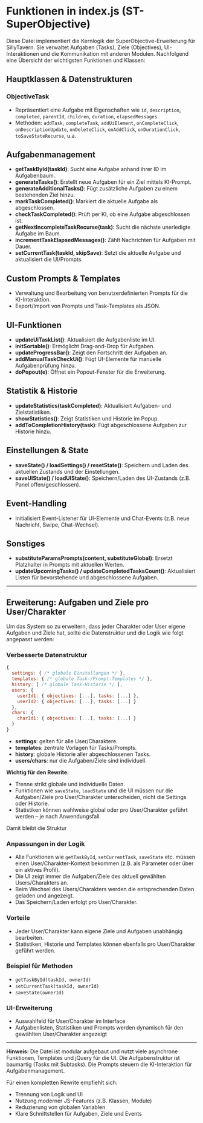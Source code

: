 # Funktionen in index.js (ST-SuperObjective)

Diese Datei implementiert die Kernlogik der SuperObjective-Erweiterung für SillyTavern. Sie verwaltet Aufgaben (Tasks), Ziele (Objectives), UI-Interaktionen und die Kommunikation mit anderen Modulen. Nachfolgend eine Übersicht der wichtigsten Funktionen und Klassen:

## Hauptklassen & Datenstrukturen

### ObjectiveTask
- Repräsentiert eine Aufgabe mit Eigenschaften wie `id`, `description`, `completed`, `parentId`, `children`, `duration`, `elapsedMessages`.
- Methoden: `addTask`, `completeTask`, `addUiElement`, `onCompleteClick`, `onDescriptionUpdate`, `onDeleteClick`, `onAddClick`, `onDurationClick`, `toSaveStateRecurse`, u.a.

## Aufgabenmanagement
- **getTaskById(taskId)**: Sucht eine Aufgabe anhand ihrer ID im Aufgabenbaum.
- **generateTasks()**: Erstellt neue Aufgaben für ein Ziel mittels KI-Prompt.
- **generateAdditionalTasks()**: Fügt zusätzliche Aufgaben zu einem bestehenden Ziel hinzu.
- **markTaskCompleted()**: Markiert die aktuelle Aufgabe als abgeschlossen.
- **checkTaskCompleted()**: Prüft per KI, ob eine Aufgabe abgeschlossen ist.
- **getNextIncompleteTaskRecurse(task)**: Sucht die nächste unerledigte Aufgabe im Baum.
- **incrementTaskElapsedMessages()**: Zählt Nachrichten für Aufgaben mit Dauer.
- **setCurrentTask(taskId, skipSave)**: Setzt die aktuelle Aufgabe und aktualisiert die UI/Prompts.

## Custom Prompts & Templates
- Verwaltung und Bearbeitung von benutzerdefinierten Prompts für die KI-Interaktion.
- Export/Import von Prompts und Task-Templates als JSON.

## UI-Funktionen
- **updateUiTaskList()**: Aktualisiert die Aufgabenliste im UI.
- **initSortable()**: Ermöglicht Drag-and-Drop für Aufgaben.
- **updateProgressBar()**: Zeigt den Fortschritt der Aufgaben an.
- **addManualTaskCheckUi()**: Fügt UI-Elemente für manuelle Aufgabenprüfung hinzu.
- **doPopout(e)**: Öffnet ein Popout-Fenster für die Erweiterung.

## Statistik & Historie
- **updateStatistics(taskCompleted)**: Aktualisiert Aufgaben- und Zielstatistiken.
- **showStatistics()**: Zeigt Statistiken und Historie im Popup.
- **addToCompletionHistory(task)**: Fügt abgeschlossene Aufgaben zur Historie hinzu.

## Einstellungen & State
- **saveState() / loadSettings() / resetState()**: Speichern und Laden des aktuellen Zustands und der Einstellungen.
- **saveUIState() / loadUIState()**: Speichern/Laden des UI-Zustands (z.B. Panel offen/geschlossen).

## Event-Handling
- Initialisiert Event-Listener für UI-Elemente und Chat-Events (z.B. neue Nachricht, Swipe, Chat-Wechsel).

## Sonstiges
- **substituteParamsPrompts(content, substituteGlobal)**: Ersetzt Platzhalter in Prompts mit aktuellen Werten.
- **updateUpcomingTasks() / updateCompletedTasksCount()**: Aktualisiert Listen für bevorstehende und abgeschlossene Aufgaben.

---


## Erweiterung: Aufgaben und Ziele pro User/Charakter

Um das System so zu erweitern, dass jeder Charakter oder User eigene Aufgaben und Ziele hat, sollte die Datenstruktur und die Logik wie folgt angepasst werden:

### Verbesserte Datenstruktur

```js
{
  settings: { /* globale Einstellungen */ },
  templates: { /* globale Task-/Prompt-Templates */ },
  history: [ /* globale Task-Historie */ ],
  users: {
    userId1: { objectives: [...], tasks: [...] },
    userId2: { objectives: [...], tasks: [...] }
  },
  chars: {
    charId1: { objectives: [...], tasks: [...] }
  }
}
```
- **settings**: gelten für alle User/Charaktere.
- **templates**: zentrale Vorlagen für Tasks/Prompts.
- **history**: globale Historie aller abgeschlossenen Tasks.
- **users/chars**: nur die Aufgaben/Ziele sind individuell.

**Wichtig für den Rewrite:**  
- Trenne strikt globale und individuelle Daten.
- Funktionen wie `saveState`, `loadState` und die UI müssen nur die Aufgaben/Ziele pro User/Charakter unterscheiden, nicht die Settings oder Historie.
- Statistiken können wahlweise global oder pro User/Charakter geführt werden – je nach Anwendungsfall.

Damit bleibt die Struktur

### Anpassungen in der Logik
- Alle Funktionen wie `getTaskById`, `setCurrentTask`, `saveState` etc. müssen einen User/Charakter-Kontext bekommen (z.B. als Parameter oder über ein aktives Profil).
- Die UI zeigt immer die Aufgaben/Ziele des aktuell gewählten Users/Charakters an.
- Beim Wechsel des Users/Charakters werden die entsprechenden Daten geladen und angezeigt.
- Das Speichern/Laden erfolgt pro User/Charakter.

### Vorteile
- Jeder User/Charakter kann eigene Ziele und Aufgaben unabhängig bearbeiten.
- Statistiken, Historie und Templates können ebenfalls pro User/Charakter geführt werden.

### Beispiel für Methoden
- `getTaskById(taskId, ownerId)`
- `setCurrentTask(taskId, ownerId)`
- `saveState(ownerId)`

### UI-Erweiterung
- Auswahlfeld für User/Charakter im Interface
- Aufgabenlisten, Statistiken und Prompts werden dynamisch für den gewählten User/Charakter angezeigt

---

**Hinweis:** Die Datei ist modular aufgebaut und nutzt viele asynchrone Funktionen, Templates und jQuery für die UI. Die Aufgabenstruktur ist baumartig (Tasks mit Subtasks). Die Prompts steuern die KI-Interaktion für Aufgabenmanagement.

Für einen kompletten Rewrite empfiehlt sich:
- Trennung von Logik und UI
- Nutzung moderner JS-Features (z.B. Klassen, Module)
- Reduzierung von globalen Variablen
- Klare Schnittstellen für Aufgaben, Ziele und Events

